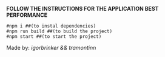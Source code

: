 **FOLLOW THE INSTRUCTIONS FOR THE APPLICATION BEST PERFORMANCE**

```
#npm i ##(to instal dependencies)
#npm run build ##(to build the project)
#npm start ##(to start the project)
```

Made by: *igorbrinker && tramontinn*
